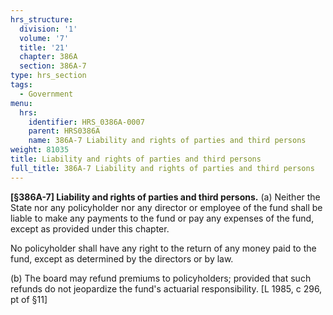 ```yaml
---
hrs_structure:
  division: '1'
  volume: '7'
  title: '21'
  chapter: 386A
  section: 386A-7
type: hrs_section
tags:
  - Government
menu:
  hrs:
    identifier: HRS_0386A-0007
    parent: HRS0386A
    name: 386A-7 Liability and rights of parties and third persons
weight: 81035
title: Liability and rights of parties and third persons
full_title: 386A-7 Liability and rights of parties and third persons
---
```

**[§386A-7] Liability and rights of parties and third persons.** (a) Neither the State nor any policyholder nor any director or employee of the fund shall be liable to make any payments to the fund or pay any expenses of the fund, except as provided under this chapter.

No policyholder shall have any right to the return of any money paid to the fund, except as determined by the directors or by law.

(b) The board may refund premiums to policyholders; provided that such refunds do not jeopardize the fund's actuarial responsibility. [L 1985, c 296, pt of §11]